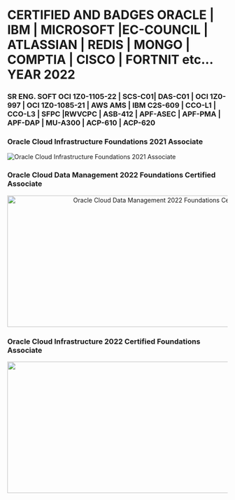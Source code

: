 # CERTIFIED AND BADGES ORACLE | IBM | MICROSOFT |EC-COUNCIL | ATLASSIAN | REDIS | MONGO | COMPTIA | CISCO | FORTNIT etc... YEAR 2022

### SR ENG. SOFT OCI 1Z0-1105-22 | SCS-C01| DAS-C01 | OCI 1Z0-997 | OCI 1Z0-1085-21 | AWS AMS | IBM C2S-609 | CCO-L1 | CCO-L3 | SFPC |RWVCPC | ASB-412 | APF-ASEC | APF-PMA | APF-DAP | MU-A300 | ACP-610 | ACP-620
### Oracle Cloud Infrastructure Foundations 2021 Associate

![Oracle Cloud Infrastructure Foundations 2021 Associate](https://brm-workforce.oracle.com/pdf/certview/images/102_Oracle_Cloud_Infrastructure_Foundations_Associate.png)

### Oracle Cloud Data Management 2022 Foundations Certified Associate
<p align="center">
  <img alt ="Oracle Cloud Data Management 2022 Foundations Certified Associate" title="Oracle Cloud Data Management 2022 Foundations Certified Associate"  src="https://brm-workforce.oracle.com/pdf/certview/images/OCDMF2022.png" width="750px" height="300px"/></p>

### Oracle Cloud Infrastructure 2022 Certified Foundations Associate

<p align="center">
<img src="https://brm-workforce.oracle.com/pdf/certview/images/OCIF2022CA.png" width="750px" height="300px"/></p>